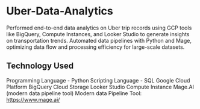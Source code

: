 # Uber-Data-Analytics
Performed end-to-end data analytics on Uber trip records using GCP tools like BigQuery, Compute Instances, and Looker Studio to generate insights on transportation trends. Automated data pipelines with Python and Mage, optimizing data flow and processing efficiency for large-scale datasets.


## **Technology Used**
Programming Language - Python
Scripting Language - SQL
Google Cloud Platform
BigQuery
Cloud Storage
Looker Studio
Compute Instance
Mage.AI (modern data pipeline tool)
Modern data Pipeline Tool: https://www.mage.ai/

